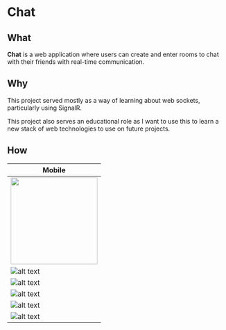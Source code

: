 # Chat

## What

**Chat** is a web application where users can create and enter rooms to chat with their friends with real-time communication.

## Why

This project served mostly as a way of learning about web sockets, particularly using SignalR.

This project also serves an educational role as I want to use this to learn a new stack of web technologies to use on future projects.

## How

| Mobile                                                                                         |
| ---------------------------------------------------------------------------------------------- |
| <img src="https://github.com/felix2000jp/chat-app/blob/main/images/sign-in.png" width="200" /> |
| ![alt text](https://github.com/felix2000jp/chat-app/blob/main/images/sign-up.png)              |
| ![alt text](https://github.com/felix2000jp/chat-app/blob/main/images/home.png)                 |
| ![alt text](https://github.com/felix2000jp/chat-app/blob/main/images/enter-room.png)           |
| ![alt text](https://github.com/felix2000jp/chat-app/blob/main/images/create-room.png)          |
| ![alt text](https://github.com/felix2000jp/chat-app/blob/main/images/room.png)                 |
